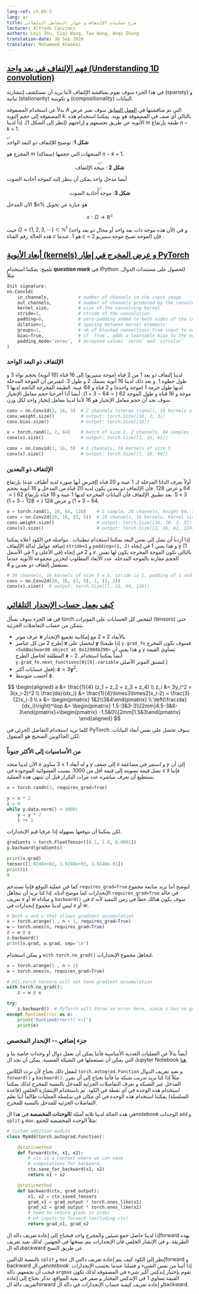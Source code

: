 ```yaml
---
lang-ref: ch.05-3
lang: ar
title: شرح عمليات الإلتفاف و جهاز التفاضل التلقائي
lecturer: Alfredo Canziani
authors: Leyi Zhu, Siqi Wang, Tao Wang, Anqi Zhang
translation-date: 30 Sep 2020
translator: Mohammed Almakki
---
```


<!--
## [Understanding 1D convolution](https://www.youtube.com/watch?v=eEzCZnOFU1w&t=140s)

In this part we will discuss convolution, since we would like to explore the sparsity, stationarity, compositionality of the data.

Instead of using the matrix $A$ discussed in the [previous week]({{site.baseurl}}/en/week04/04-1), we will change the matrix width to the kernel size $k$. Therefore, each row of the matrix is a kernel. We can use the kernels by stacking and shifting (see Fig 1). Then we can have $m$ layers of height $n-k+1$.
--> 

## [فهم الإلتفاف في بعد واحد (Understanding 1D convolution)](https://www.youtube.com/watch?v=eEzCZnOFU1w&t=140s)

في هذا الجزء سوف نقوم بمناقشة الإلتفاف لأننا نريد أن نستكشف إنتشارية (sparisty) و ثباتية (stationarity) و تكوينية (compositionality) البيانات.   

بدلاً عن استخدام المصفوفة $A$ التي تم مناقشتها في [العمل السابق]({{site.baseurl}}/en/week04/04-1) سوف نغير عرض المصفوفة إلى حجم النوية  $k$. بالتالي أي صف في المصفوفة هو نوية. يمكننا استخدام هذه الأنوية عن طريق تجميعهم و إزاحتهم (إنظر إلى الشكل 1). إذاً لدينا $m$ طبقة بإرتفاع $n-k+1$.   

<!--
<center>
<img src="{{site.baseurl}}/images/week05/05-3/Illustration_1D_Conv.png" alt="1" style="zoom:40%;" /><br>
<b>Fig 1</b>: Illustration of 1D Convolution
</center>

The output is $m$ (thickness) vectors of size $n-k+1$.

<center>
<img src="{{site.baseurl}}/images/week05/05-3/Result_1D_Conv.png" alt="2" style="zoom:40%;" /><br>
<b>Fig 2</b>: Result of 1D Convolution
</center>

Furthermore, a single input vector can viewed as a monophonic signal.

<center>
<img src="{{site.baseurl}}/images/week05/05-3/Monophonic_Signal.png" alt="3" style="zoom:40%;" /><br>
<b>Fig 3</b>: Monophonic Signal
</center>
-->

<img src="{{site.baseurl}}/images/week05/05-3/Illustration_1D_Conv.png" alt="1" style="zoom:40%;" /><br>
<b>شكل 1</b>: توضيح للإلتفاف ذو البعد الواجد
</center>

المخرج هو $m$ (سماكة) المتجهات التي حجمها $n-k+1$. 

<center>
<img src="{{site.baseurl}}/images/week05/05-3/Result_1D_Conv.png" alt="2" style="zoom:40%;" /><br>
<b>شكل 2 </b>: نتيجة الإلتفاف
</center>

أيضا مدخل واحد يمكن أن ينظر إليه كموجة أحادية الصوت 

<center>
<img src="{{site.baseurl}}/images/week05/05-3/Monophonic_Signal.png" alt="3" style="zoom:40%;" /><br>
<b>شكل 3</b>: موجة أحادية الصوت
</center>

<!--
Now, the input $x$ is a mapping
--> 

الآن المدخل $x% هو عبارة عن تحويل

$$
x:\Omega\rightarrow\mathbb{R}^{c}
$$

<!--
where $\Omega = \lbrace 1, 2, 3, \cdots \rbrace \subset \mathbb{N}^1$ (since this is $1$ dimensional signal / it has a $1$ dimensional domain) and in this case the channel number $c$ is $1$. When $c = 2$ this becomes a stereophonic signal.

For the 1D convolution, we can just compute the scalar product, kernel by kernel (see Fig 4).

<center>
<img src="{{site.baseurl}}/images/week05/05-3/Layer_by_layer_scalar_product.png" alt="4" style="zoom:40%;" /><br>
<b>Fig 4</b>: Layer-by-layer Scalar Product of 1D Convolution
</center>
-->

حيث $\Omega = \lbrace 1, 2, 3, \cdots \rbrace \subset \mathbb{N}^1$ (لأن  هذه موجة ذات بعد واحد أو مجال ذو بعد واحد) و في هذه الحالة رقم القناة $c$ هو $1$. عندما $c$ = $2$ فإن الموجة تصبح موجة ستيريو .   

<!--
## [Dimension of kernels and output width in PyTorch](https://www.youtube.com/watch?v=eEzCZnOFU1w&t=1095s)

Tips: We can use ***question mark*** in IPython to get access to the documents of functions. For example,
-->

## [أبعاد الأنوية (kernels) و عرض المخرج في إطار PyTorch ](https://www.youtube.com/watch?v=eEzCZnOFU1w&t=1095s)

تلميح: يمكننا استخدام ***question mark*** في IPython للحصول على مستندات الدوال. مثلاً

```python
Init signature:
nn.Conv1d(
	in_channels,           # number of channels in the input image
	out_channels,          # number of channels produced by the convolution
	kernel_size,           # size of the convolving kernel
	stride=1,              # stride of the convolution
	padding=0,             # zero-padding added to both sides of the input
	dilation=1,            # spacing between kernel elements
	groups=1,              # nb of blocked connections from input to output
	bias=True,             # if `True`, adds a learnable bias to the output
	padding_mode='zeros',  # accepted values `zeros` and `circular`
)
```

<!--
### 1D convolution

We have $1$ dimensional convolution going from $2$ channels (stereophonic signal) to $16$ channels ($16$ kernels) with kernel size of $3$ and stride of $1$. We then have $16$ kernels with thickness $2$ and length $3$. Let's assume that the input signal has a batch of size $1$ (one signal), $2$ channels and $64$ samples. The resulting output layer has $1$ signal, $16$ channels and the length of the signal is $62$ ($=64-3+1$). Also, if we output the bias size, we'll find the bias size is $16$, since we have one bias per weight.
-->

### الإلتفاف ذو البعد الواحد

لدينا إلتفاف ذو بعد $1$ من $2$ قناة (موجة ستيريو) إلى $16$ قناة ($16$ أنوية) بحجم نواة $3$ و طول خطوة $1$. و بعد ذلك لدينا $16$ أنوية بسمك $2$ و طول $3$. لنفترض أن الموجة المدخلة لديها طول حزمة $1$ (موجة واحدة) و $2$ قناة و $64$ عينة. الطبقة المخرجة الناتجة لديها $1$ موجة و $16$ قناة و طول الموجة $62$ ($=64-3+1$). أيضا أذا أخرجنا حجم معامل الإنحياز سوف نجد أن حجم  معامل الإنحياز هو $16$ لأننا لدينا معامل إنحياز واحد لكل وزن.   

```python
conv = nn.Conv1d(2, 16, 3)  # 2 channels (stereo signal), 16 kernels of size 3
conv.weight.size()          # output: torch.Size([16, 2, 3])
conv.bias.size()            # output: torch.Size([16])

x = torch.rand(1, 2, 64)    # batch of size 1, 2 channels, 64 samples
conv(x).size()              # output: torch.Size([1, 16, 62])

conv = nn.Conv1d(2, 16, 5)  # 2 channels, 16 kernels of size 5
conv(x).size()              # output: torch.Size([1, 16, 60])
```

<!--
### 2D convolution

We first define the input data as $1$ sample, $20$ channels (say, we're using an hyperspectral image) with height $64$ and width $128$. The 2D convolution has $20$ channels from input and $16$ kernels with size of $3 \times 5$. After the convolution, the output data has $1$ sample, $16$ channels with height $62$ ($=64-3+1$) and width $124$ ($=128-5+1$).
--> 

### الإلتفاف ذو البعدين 

أولاً نعرف الداتا المدخلة ك $1$ عينة و $20$ قناة (إفترض أنها صورة لديه أطياف عدة) بإرتفاع  $64$ و عرض $128$. فأن الإلتفاف ذو بعدين يكون لديه $20$ قناة من المدخل و   $16$ أنوية بحجم $3 \times 5$. بعد تطبيق الإلتفاف فأن البيانات المخرجة لديها $1$ عينة و $16$ قناة بإرتفاع $62$ ($=64-3+1$) و عرض $124$ ($=128-5+1$).    

```python
x = torch.rand(1, 20, 64, 128)    # 1 sample, 20 channels, height 64, and width 128
conv = nn.Conv2d(20, 16, (3, 5))  # 20 channels, 16 kernels, kernel size is 3 x 5
conv.weight.size()                # output: torch.Size([16, 20, 3, 5])
conv(x).size()                    # output: torch.Size([1, 16, 62, 124])
```

<!--
If we want to achieve the same dimensionality, we can have paddings. Continuing the code above, we can add new parameters to the convolution function: `stride=1` and `padding=(1, 2)`, which means $1$ on $y$ direction ($1$ at the top and $1$ at the bottom) and $2$ on $x$ direction. Then the output signal is in the same size compared to the input signal. The number of dimensions that is required to store the collection of kernels when you perform 2D convolution is $4$.
--> 

إذا أردنا أن نصل إلى نفس البعد يمكننا استخدام تبطينات . مواصلة في الكود أعلاه يمكننا إضافة عوامل لدالة الإلتفاف `stride=1` و `padding=(1, 2)` و هذا يعني $1$ في إتجاه y ($1$ في الأعلى و $1$ في الأسفل) و $2$ في إتجاه $x$. بالتالي تكون الموجة المخرجة يكون لها نفس الحجم مقارنة بالموجة المدخلة. عدد الأبعاد المطلوب لتخزين مجموعة الأنوية عندما نستعمل إلتفاف ذو بعدين و $4$. 

```python
# 20 channels, 16 kernels of size 3 x 5, stride is 1, padding of 1 and 2
conv = nn.Conv2d(20, 16, (3, 5), 1, (1, 2))
conv(x).size()  # output: torch.Size([1, 16, 64, 128])
```

<!--
## [How automatic gradient works?](https://www.youtube.com/watch?v=eEzCZnOFU1w&t=1634s)

In this section we're going to ask torch to check all the computation over the tensors so that we can perform the computation of partial derivatives.

- Create a $2\times2$ tensor $\boldsymbol{x}$ with gradient-accumulation capabilities;
- Deduct $2$ from all elements of $\boldsymbol{x}$ and get $\boldsymbol{y}$; (If we print `y.grad_fn`, we will get `<SubBackward0 object at 0x12904b290>`, which means that `y` is generated by the module of subtraction $\boldsymbol{x}-2$. Also we can use `y.grad_fn.next_functions[0][0].variable` to derive the original tensor.)
- Do more operations: $\boldsymbol{z} = 3\boldsymbol{y}^2$;
- Calculate the mean of $\boldsymbol{z}$.

<center>
<img src="{{site.baseurl}}/images/week05/05-3/Flow_Chart.png" alt="5" style="zoom:60%;" /><br>
<b>Fig 5</b>: Flow Chart of the Auto-gradient Example
</center>

Back propagation is used for computing the gradients. In this example, the process of back propagation can be viewed as computing the gradient $\frac{d\boldsymbol{a}}{d\boldsymbol{x}}$. After computing $\frac{d\boldsymbol{a}}{d\boldsymbol{x}}$ by hand as a validation, we can find that the execution of `a.backward()` gives us the same value of *x.grad* as our computation.

Here is the process of computing back propagation by hand:
--> 

## [كيف يعمل حساب الإنحدار التلقائي](https://www.youtube.com/watch?v=eEzCZnOFU1w&t=1634s)

في هذ الجزء سوف نسأل torch لتفحص كل الحسابات على الموترات (tensors) حتى نتمكن من حساب التفاضلات الجزئية. 

- عرف موتر $\boldsymbol{x}$ بالأبعاد $2\times2$  مع إمكانية تجميع الإنحدار. 
- إطرح $2$ من كل عناصر $\boldsymbol{x}$ لنحصل على $\boldsymbol{y}$ (إذا طبعنا `y.grad_fn` فسوف يكون المخرج   `<SubBackward0 object at 0x12904b290>` و هذا يعني أن `y`  تساوي القيمة المطلقة لحاصل الطرح $\boldsymbol{x}-2$. أيضاً يمكننا استخدام `y.grad_fn.next_functions[0][0].variable` لنشتق الموتر الأصلي.)
- إفعل حسابات أكثر: $\boldsymbol{z} = 3\boldsymbol{y}^2$;    
- أحسب متوسط $\boldsymbol{z}$.      

$$
\begin{aligned}
a &= \frac{1}{4} (z_1 + z_2 + z_3 + z_4) \\
z_i &= 3y_i^2 = 3(x_i-2)^2 \\
\frac{da}{dx_i} &= \frac{1}{4}\times3\times2(x_i-2) = \frac{3}{2}x_i-3 \\
x &= \begin{pmatrix} 1&2\\3&4\end{pmatrix} \\
\left(\frac{da}{dx_i}\right)^\top &= \begin{pmatrix} 1.5-3&3-3\\[2mm]4.5-3&6-3\end{pmatrix}=\begin{pmatrix} -1.5&0\\[2mm]1.5&3\end{pmatrix}
\end{aligned}
$$

<!--
Whenever you use partial derivative in PyTorch, you get the same shape of the original data. But the correct Jacobian thing should be the transpose.
--> 
كلما تريد استخدام التفاضل الجزئي في PyTorch سوف تحصل على نفس أبعاد البيانات. لكن الجاكوبين الصحيح هو المنقول.  

<!--
### From basic to more crazy

Now we have a $1\times3$ vector $x$, assign $y$ to the double $x$ and keep doubling $y$ until its norm is smaller than $1000$. Due to the randomness we have for $x$, we cannot directly know the number of iterations when the procedure terminates.
--> 

### من الأساسيات إلى الأكثر جنوناً 

الآن لدينا متجه $x$ و له أبعاد $1\times3$  ساوي $y$ إلى ضعف $x$ و استمر في مضاعفة $y$ إلى أن تصل قيمة تسويته إلى قيمة أقل  من $1000$. بسبب العشوائية الموجودة في $x$ فإننا لا نستطيع أن نعرف مباشرة عدد مرات التكرار قبل أن تنتهي هذه العملية.       

```python
x = torch.randn(3, requires_grad=True)

y = x * 2
i = 0
while y.data.norm() < 1000:
    y = y * 2
    i += 1
```

<!--
However, we can infer it easily by knowing the gradients we have.
--> 

لكن يمكننا أن نتوقعها بسهولة إذا عرفنا قيم الإنحدارات. 

```python
gradients = torch.FloatTensor([0.1, 1.0, 0.0001])
y.backward(gradients)

print(x.grad)
tensor([1.0240e+02, 1.0240e+03, 1.0240e-01])
print(i)
9
```

<!--
As for the inference, we can use `requires_grad=True` to label that we want to track the gradient accumulation as shown below. If we omit `requires_grad=True` in either $x$ or $w$'s declaration and call `backward()` on $z$, there will be runtime error due to we do not have gradient accumulation on $x$ or $w$.
--> 

كما في عملية التوقع فإننا نستدخم `requires_grad=True` لنوضح أننا نريد متابعة مجموع الإنحدارات كما موضح أدناه. إذا كنا نريد أن نتجاهل    `requires_grad=True` في حالة تعريف $x$ أو $w$ و مناداة `backward()` في $z$ سوف يكون هنالك خطأ في زمن التنفيذ ﻷنه ليس لدينا مجموع إنحدارات في $x$ أو $w$.     

```python
# Both x and w that allows gradient accumulation
x = torch.arange(1., n + 1, requires_grad=True)
w = torch.ones(n, requires_grad=True)
z = w @ x
z.backward()
print(x.grad, w.grad, sep='\n')
```

<!--
And, we can have `with torch.no_grad()` to omit the gradient accumulation.
--> 

و يمكن استخدام `with torch.no_grad()` لتجاهل مجموع الإنحدارات.  

```python
x = torch.arange(1., n + 1)
w = torch.ones(n, requires_grad=True)

# All torch tensors will not have gradient accumulation
with torch.no_grad():
    z = w @ x

try:
    z.backward()  # PyTorch will throw an error here, since z has no grad accum.
except RuntimeError as e:
    print('RuntimeError!!! >:[')
    print(e)
```

<!--
## More stuff -- custom gradients

Also, instead of basic numerical operations, we can generate our own self-defined modules / functions, which can be plugged into the neural graph. The Jupyter Notebook can be found [here](https://github.com/Atcold/pytorch-Deep-Learning/blob/master/extra/b-custom_grads.ipynb).

To do so, we need to inherit `torch.autograd.Function` and override `forward()` and `backward()` functions. For example, if we want to training nets, we need to get the forward pass and know the partial derivatives of the input respect to the output, such that we can use this module in any kind of point in the code. Then, by using back-propagation (chain rule), we can plug the thing anywhere in the chain of operations, as long as we know the partial derivatives of the input respect to the output.

In this case, there are three examples of ***custom modules*** in the *notebook*, the `add`, `split`, and `max` modules. For example, the custom addition module:
--> 

### جزء إضافي -- الإنحدار المخصص

أيضاً بدلاً عن العمليات العددية الأساسية فأننا يمكن أن نعمل دوال أو وحدات خاصة بنا و التي يمكن أن نستعملها في الشبكة العصبية. يمكن أن تجد ال Jupyter Notebook [هنا](https://github.com/Atcold/pytorch-Deep-Learning/blob/master/extra/b-custom_grads.ipynb).

لنفعل ذلك نحتاج لأن نرث الكلاس `torch.autograd.Function` و نعيد تعريف الدوال `forward()` و `backward()`. مثلاً إذا كنا نريد تدريب شبكة ما فأننا نحتاج إلى أن نمرر المدخل عبر الشبكة و نعرف التفاضلات الجزئية للمدخل بالنسبة للمخرج لذلك يمكننا استخدام هذه الوحدة في أي نقطة في الكود. ثم باستخدام الإنتشارة الخلفي (قاعدة السلسلة) يمكننا استخدام هذه الوحدة في أي مكان في سلسلة العمليات طالماً أننا نعلم التفاضلات الجزئية للمدخل بالنسبة للمخرج.

في هذه الحالة لدينا تلاتة أمثلة ل**الوحدات المخصصة** في هذا ال*notebook* الوحدات `add` و `split` و `max`. مثلاً الوحدة المخصصة للجمع:        

```python
# Custom addition module
class MyAdd(torch.autograd.Function):

    @staticmethod
    def forward(ctx, x1, x2):
        # ctx is a context where we can save
        # computations for backward.
        ctx.save_for_backward(x1, x2)
        return x1 + x2

    @staticmethod
    def backward(ctx, grad_output):
        x1, x2 = ctx.saved_tensors
        grad_x1 = grad_output * torch.ones_like(x1)
        grad_x2 = grad_output * torch.ones_like(x2)
        # need to return grads in order
        # of inputs to forward (excluding ctx)
        return grad_x1, grad_x2
```

<!--
If we have addition of two things and get an output, we need to overwrite the forward function like this. And when we go down to do back propagation, the gradients copied over both sides. So we overwrite the backward function by copying.

For `split` and `max`, see the code of how we overwrite forward and backward functions in the *notebook*. If we come from the same thing and **Split**, when go down doing gradients, we should add / sum them. For `argmax`, it selects the index of the highest thing, so the index of the highest should be $1$ while others being $0$. Remember, according to different custom modules, we need to overwrite its own forward pass and how they do gradients in backward function.
-->

إذا لدينا حاصل جمع شيئين والمخرج واحد فنحتاج إلى إعادة تعريف دالة الforward بهذه الطريقة. و في الإنشار الخلفي فأن الإنحدارات يتم نسخها في الجهتين. لذلك نعيد تعريف دالة الbackward عن طريق النسخ. 

بالنسبة للدالتين  `split` و `max` إنظر إلى الكود كيف يتم إعادة تعريف دالتي الforward و  backward في ال*notebook*. إذا أتينا من نفس الشيء و فصلنا عندما نحسب الإنحدارات فيجب أن نجمعهم. دالة  `argmax` تقوم بإختيار إندكس أكبر شيء في المصفوفة لذلك تكون القيمة تساوي $1$ في الإندكس المختار و صفر في بقية المواقع. تذكر نحتاج إلى إعادة تعريف دالة الforward و إعادة تعريف كيفية حساب الإنحدارات في دالة الbackward.
